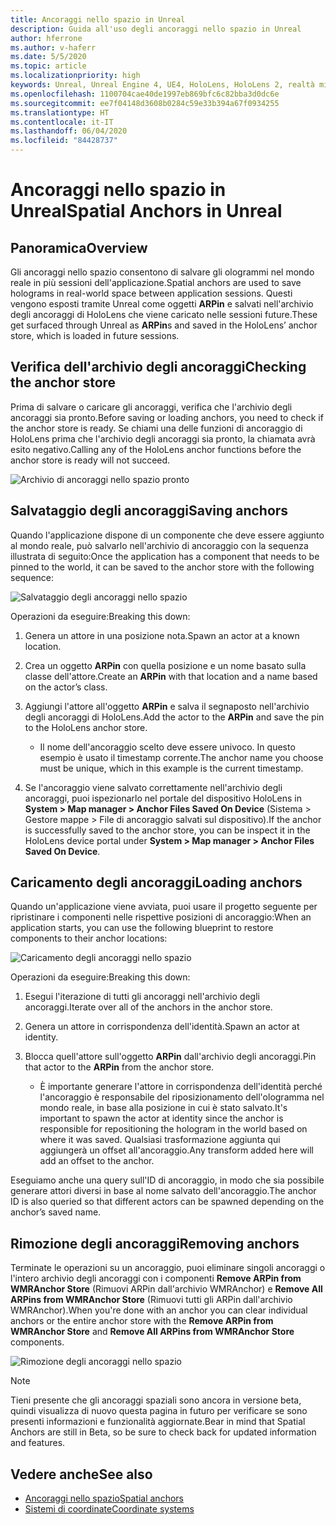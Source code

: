 ```yaml
---
title: Ancoraggi nello spazio in Unreal
description: Guida all'uso degli ancoraggi nello spazio in Unreal
author: hferrone
ms.author: v-haferr
ms.date: 5/5/2020
ms.topic: article
ms.localizationpriority: high
keywords: Unreal, Unreal Engine 4, UE4, HoloLens, HoloLens 2, realtà mista, sviluppo, funzionalità, documentazione, guide, ologrammi, ancoraggi nello spazio
ms.openlocfilehash: 1100704cae40de1997eb869bfc6c82bba3d0dc6e
ms.sourcegitcommit: ee7f04148d3608b0284c59e33b394a67f0934255
ms.translationtype: HT
ms.contentlocale: it-IT
ms.lasthandoff: 06/04/2020
ms.locfileid: "84428737"
---
```

# <a name="spatial-anchors-in-unreal"></a><span data-ttu-id="89e65-104">Ancoraggi nello spazio in Unreal</span><span class="sxs-lookup"><span data-stu-id="89e65-104">Spatial Anchors in Unreal</span></span>

## <a name="overview"></a><span data-ttu-id="89e65-105">Panoramica</span><span class="sxs-lookup"><span data-stu-id="89e65-105">Overview</span></span>

<span data-ttu-id="89e65-106">Gli ancoraggi nello spazio consentono di salvare gli ologrammi nel mondo reale in più sessioni dell'applicazione.</span><span class="sxs-lookup"><span data-stu-id="89e65-106">Spatial anchors are used to save holograms in real-world space between application sessions.</span></span>  <span data-ttu-id="89e65-107">Questi vengono esposti tramite Unreal come oggetti **ARPin** e salvati nell'archivio degli ancoraggi di HoloLens che viene caricato nelle sessioni future.</span><span class="sxs-lookup"><span data-stu-id="89e65-107">These get surfaced through Unreal as **ARPin**s and saved in the HoloLens’ anchor store, which is loaded in future sessions.</span></span> 

## <a name="checking-the-anchor-store"></a><span data-ttu-id="89e65-108">Verifica dell'archivio degli ancoraggi</span><span class="sxs-lookup"><span data-stu-id="89e65-108">Checking the anchor store</span></span>

<span data-ttu-id="89e65-109">Prima di salvare o caricare gli ancoraggi, verifica che l'archivio degli ancoraggi sia pronto.</span><span class="sxs-lookup"><span data-stu-id="89e65-109">Before saving or loading anchors, you need to check if the anchor store is ready.</span></span>  <span data-ttu-id="89e65-110">Se chiami una delle funzioni di ancoraggio di HoloLens prima che l'archivio degli ancoraggi sia pronto, la chiamata avrà esito negativo.</span><span class="sxs-lookup"><span data-stu-id="89e65-110">Calling any of the HoloLens anchor functions before the anchor store is ready will not succeed.</span></span>  

![Archivio di ancoraggi nello spazio pronto](images/unreal-spatialanchors-store-ready.PNG)

## <a name="saving-anchors"></a><span data-ttu-id="89e65-112">Salvataggio degli ancoraggi</span><span class="sxs-lookup"><span data-stu-id="89e65-112">Saving anchors</span></span>

<span data-ttu-id="89e65-113">Quando l'applicazione dispone di un componente che deve essere aggiunto al mondo reale, può salvarlo nell'archivio di ancoraggio con la sequenza illustrata di seguito:</span><span class="sxs-lookup"><span data-stu-id="89e65-113">Once the application has a component that needs to be pinned to the world, it can be saved to the anchor store with the following sequence:</span></span> 

![Salvataggio degli ancoraggi nello spazio](images/unreal-spatialanchors-save.PNG)

<span data-ttu-id="89e65-115">Operazioni da eseguire:</span><span class="sxs-lookup"><span data-stu-id="89e65-115">Breaking this down:</span></span>
1. <span data-ttu-id="89e65-116">Genera un attore in una posizione nota.</span><span class="sxs-lookup"><span data-stu-id="89e65-116">Spawn an actor at a known location.</span></span>
2. <span data-ttu-id="89e65-117">Crea un oggetto **ARPin** con quella posizione e un nome basato sulla classe dell'attore.</span><span class="sxs-lookup"><span data-stu-id="89e65-117">Create an **ARPin** with that location and a name based on the actor’s class.</span></span> 
3. <span data-ttu-id="89e65-118">Aggiungi l'attore all'oggetto **ARPin** e salva il segnaposto nell'archivio degli ancoraggi di HoloLens.</span><span class="sxs-lookup"><span data-stu-id="89e65-118">Add the actor to the **ARPin** and save the pin to the HoloLens anchor store.</span></span>  
    * <span data-ttu-id="89e65-119">Il nome dell'ancoraggio scelto deve essere univoco. In questo esempio è usato il timestamp corrente.</span><span class="sxs-lookup"><span data-stu-id="89e65-119">The anchor name you choose must be unique, which in this example is the current timestamp.</span></span> 

4. <span data-ttu-id="89e65-120">Se l'ancoraggio viene salvato correttamente nell'archivio degli ancoraggi, puoi ispezionarlo nel portale del dispositivo HoloLens in **System > Map manager > Anchor Files Saved On Device** (Sistema > Gestore mappe > File di ancoraggio salvati sul dispositivo).</span><span class="sxs-lookup"><span data-stu-id="89e65-120">If the anchor is successfully saved to the anchor store, you can be inspect it in the HoloLens device portal under **System > Map manager > Anchor Files Saved On Device**.</span></span> 

## <a name="loading-anchors"></a><span data-ttu-id="89e65-121">Caricamento degli ancoraggi</span><span class="sxs-lookup"><span data-stu-id="89e65-121">Loading anchors</span></span>

<span data-ttu-id="89e65-122">Quando un'applicazione viene avviata, puoi usare il progetto seguente per ripristinare i componenti nelle rispettive posizioni di ancoraggio:</span><span class="sxs-lookup"><span data-stu-id="89e65-122">When an application starts, you can use the following blueprint to restore components to their anchor locations:</span></span>

![Caricamento degli ancoraggi nello spazio](images/unreal-spatialanchors-load.PNG)

<span data-ttu-id="89e65-124">Operazioni da eseguire:</span><span class="sxs-lookup"><span data-stu-id="89e65-124">Breaking this down:</span></span>
1. <span data-ttu-id="89e65-125">Esegui l'iterazione di tutti gli ancoraggi nell'archivio degli ancoraggi.</span><span class="sxs-lookup"><span data-stu-id="89e65-125">Iterate over all of the anchors in the anchor store.</span></span> 
2. <span data-ttu-id="89e65-126">Genera un attore in corrispondenza dell'identità.</span><span class="sxs-lookup"><span data-stu-id="89e65-126">Spawn an actor at identity.</span></span>
3. <span data-ttu-id="89e65-127">Blocca quell'attore sull'oggetto **ARPin** dall'archivio degli ancoraggi.</span><span class="sxs-lookup"><span data-stu-id="89e65-127">Pin that actor to the **ARPin** from the anchor store.</span></span>  

    * <span data-ttu-id="89e65-128">È importante generare l'attore in corrispondenza dell'identità perché l'ancoraggio è responsabile del riposizionamento dell'ologramma nel mondo reale, in base alla posizione in cui è stato salvato.</span><span class="sxs-lookup"><span data-stu-id="89e65-128">It's important to spawn the actor at identity since the anchor is responsible for repositioning the hologram in the world based on where it was saved.</span></span> <span data-ttu-id="89e65-129">Qualsiasi trasformazione aggiunta qui aggiungerà un offset all'ancoraggio.</span><span class="sxs-lookup"><span data-stu-id="89e65-129">Any transform added here will add an offset to the anchor.</span></span> 

<span data-ttu-id="89e65-130">Eseguiamo anche una query sull'ID di ancoraggio, in modo che sia possibile generare attori diversi in base al nome salvato dell'ancoraggio.</span><span class="sxs-lookup"><span data-stu-id="89e65-130">The anchor ID is also queried so that different actors can be spawned depending on the anchor’s saved name.</span></span> 

## <a name="removing-anchors"></a><span data-ttu-id="89e65-131">Rimozione degli ancoraggi</span><span class="sxs-lookup"><span data-stu-id="89e65-131">Removing anchors</span></span> 

<span data-ttu-id="89e65-132">Terminate le operazioni su un ancoraggio, puoi eliminare singoli ancoraggi o l'intero archivio degli ancoraggi con i componenti **Remove ARPin from WMRAnchor Store** (Rimuovi ARPin dall'archivio WMRAnchor) e **Remove All ARPins from WMRAnchor Store** (Rimuovi tutti gli ARPin dall'archivio WMRAnchor).</span><span class="sxs-lookup"><span data-stu-id="89e65-132">When you're done with an anchor you can clear individual anchors or the entire anchor store with the **Remove ARPin from WMRAnchor Store** and **Remove All ARPins from WMRAnchor Store** components.</span></span>

![Rimozione degli ancoraggi nello spazio](images/unreal-spatialanchors-remove.PNG)

> [!NOTE]
> <span data-ttu-id="89e65-134">Tieni presente che gli ancoraggi spaziali sono ancora in versione beta, quindi visualizza di nuovo questa pagina in futuro per verificare se sono presenti informazioni e funzionalità aggiornate.</span><span class="sxs-lookup"><span data-stu-id="89e65-134">Bear in mind that Spatial Anchors are still in Beta, so be sure to check back for updated information and features.</span></span>

## <a name="see-also"></a><span data-ttu-id="89e65-135">Vedere anche</span><span class="sxs-lookup"><span data-stu-id="89e65-135">See also</span></span>
* [<span data-ttu-id="89e65-136">Ancoraggi nello spazio</span><span class="sxs-lookup"><span data-stu-id="89e65-136">Spatial anchors</span></span>](spatial-anchors.md)
* [<span data-ttu-id="89e65-137">Sistemi di coordinate</span><span class="sxs-lookup"><span data-stu-id="89e65-137">Coordinate systems</span></span>](coordinate-systems.md)
